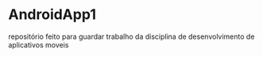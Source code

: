 # AndroidApp1
repositório feito para guardar trabalho da disciplina de desenvolvimento de aplicativos moveis
